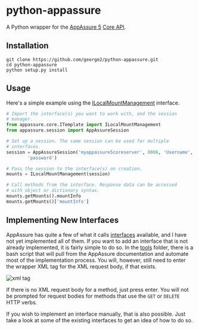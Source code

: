 python-appassure
================

A Python wrapper for the [AppAssure 5](http://www.appassure.com/) [Core
API](http://docs.appassure.com/display/AA50D/Core+API+Reference).

## Installation

    git clone https://github.com/george2/python-appassure.git
    cd python-appassure
    python setup.py install

## Usage

Here's a simple example using the
[ILocalMountManagement](http://docs.appassure.com/display/AA50D/ILocalMountManagement)
interface.

```python
# Import the interface(s) you want to work with, and the session
# manager.
from appassure.core.ITemplate import ILocalMountManagement
from appassure.session import AppAssureSession

# Set up a session. The same session can be used for multiple
# interfaces.
session = AppAssureSession('myappassure5coreserver', 8006, 'Username',
        'password')

# Pass the session to the interface(s) on creation.
mounts = ILocalMountManagement(session)

# Call methods from the interface. Response data can be accessed
# with object or dictionary syntax.
mounts.getMounts().mountInfo
mounts.getMounts()['mountInfo']
```

## Implementing New Interfaces
AppAssure has quite a few of what it calls
[interfaces](http://docs.appassure.com/display/AA50D/Core+API+Reference)
available, and I have not yet implemented all of them. If you want
to add an interface that is not already implemented, it is fairly simple
to do so. In the [tools](tools) folder, there is a bash
script that will pull from the AppAssure documentation and automate most
of the implementation process. You will, however, still need to enter
the wrapper XML tag for the XML request body, if that exists. 

![xml tag](http://i.imgur.com/HNsxslV.png)

If there is no XML request body for a method, just press enter. You will
not be prompted for request bodies for methods that use the `GET` or
`DELETE` HTTP verbs.

If you wish to implement an interface manually, that is also possible.
Just take a look at some of the existing interfaces to get an idea of
how to do so.
